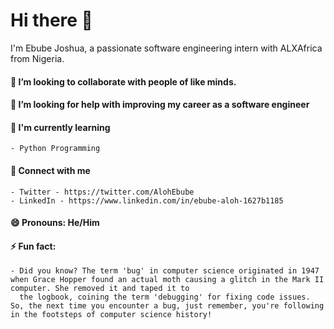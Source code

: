 # Hi there 👋

I'm Ebube Joshua, a passionate software engineering intern with ALXAfrica from Nigeria.

  #### 👯 I’m looking to collaborate with people of like minds.
  #### 🤔 I’m looking for help with improving my career as a software engineer
  #### 🌱 I'm currently learning
    - Python Programming
  #### 🤝 Connect with me
    - Twitter - https://twitter.com/AlohEbube
    - LinkedIn - https://www.linkedin.com/in/ebube-aloh-1627b1185
  #### 😄 Pronouns: He/Him
  #### ⚡ Fun fact: 
    - Did you know? The term 'bug' in computer science originated in 1947 when Grace Hopper found an actual moth causing a glitch in the Mark II computer. She removed it and taped it to 
      the logbook, coining the term 'debugging' for fixing code issues. So, the next time you encounter a bug, just remember, you're following in the footsteps of computer science history!
